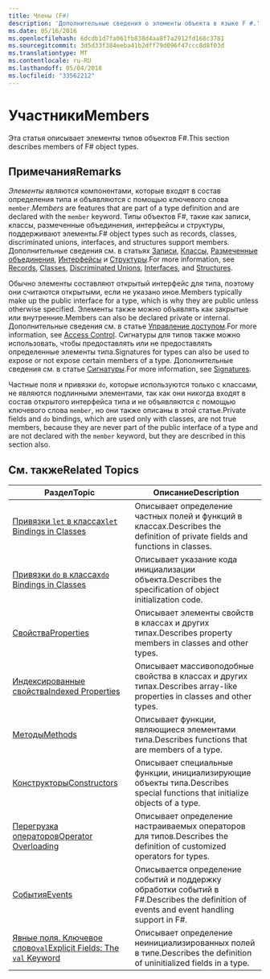 ```yaml
---
title: Члены (F#)
description: 'Дополнительные сведения о элементы объекта в языке F #.'
ms.date: 05/16/2016
ms.openlocfilehash: 6dcdb1d7fa061fb838d4aa8f7a2912fd168c3781
ms.sourcegitcommit: 3d5d33f384eeba41b2dff79d096f47ccc8d8f03d
ms.translationtype: MT
ms.contentlocale: ru-RU
ms.lasthandoff: 05/04/2018
ms.locfileid: "33562212"
---
```

# <a name="members"></a><span data-ttu-id="5c71b-103">Участники</span><span class="sxs-lookup"><span data-stu-id="5c71b-103">Members</span></span>

<span data-ttu-id="5c71b-104">Эта статья описывает элементы типов объектов F#.</span><span class="sxs-lookup"><span data-stu-id="5c71b-104">This section describes members of F# object types.</span></span>


## <a name="remarks"></a><span data-ttu-id="5c71b-105">Примечания</span><span class="sxs-lookup"><span data-stu-id="5c71b-105">Remarks</span></span>
<span data-ttu-id="5c71b-106">*Элементы* являются компонентами, которые входят в состав определения типа и объявляются с помощью ключевого слова `member`.</span><span class="sxs-lookup"><span data-stu-id="5c71b-106">*Members* are features that are part of a type definition and are declared with the `member` keyword.</span></span> <span data-ttu-id="5c71b-107">Типы объектов F#, такие как записи, классы, размеченные объединения, интерфейсы и структуры, поддерживают элементы.</span><span class="sxs-lookup"><span data-stu-id="5c71b-107">F# object types such as records, classes, discriminated unions, interfaces, and structures support members.</span></span> <span data-ttu-id="5c71b-108">Дополнительные сведения см. в статьях [Записи](../records.md), [Классы](../classes.md), [Размеченные объединения](../discriminated-Unions.md), [Интерфейсы](../interfaces.md) и [Структуры](../structures.md).</span><span class="sxs-lookup"><span data-stu-id="5c71b-108">For more information, see [Records](../records.md), [Classes](../classes.md), [Discriminated Unions](../discriminated-Unions.md), [Interfaces](../interfaces.md), and [Structures](../structures.md).</span></span>

<span data-ttu-id="5c71b-109">Обычно элементы составляют открытый интерфейс для типа, поэтому они считаются открытыми, если не указано иное.</span><span class="sxs-lookup"><span data-stu-id="5c71b-109">Members typically make up the public interface for a type, which is why they are public unless otherwise specified.</span></span> <span data-ttu-id="5c71b-110">Элементы также можно объявлять как закрытые или внутренние.</span><span class="sxs-lookup"><span data-stu-id="5c71b-110">Members can also be declared private or internal.</span></span> <span data-ttu-id="5c71b-111">Дополнительные сведения см. в статье [Управление доступом](../access-Control.md).</span><span class="sxs-lookup"><span data-stu-id="5c71b-111">For more information, see [Access Control](../access-Control.md).</span></span> <span data-ttu-id="5c71b-112">Сигнатуры для типов также можно использовать, чтобы предоставлять или не предоставлять определенные элементы типа.</span><span class="sxs-lookup"><span data-stu-id="5c71b-112">Signatures for types can also be used to expose or not expose certain members of a type.</span></span> <span data-ttu-id="5c71b-113">Дополнительные сведения см. в статье [Сигнатуры](../signatures.md).</span><span class="sxs-lookup"><span data-stu-id="5c71b-113">For more information, see [Signatures](../signatures.md).</span></span>

<span data-ttu-id="5c71b-114">Частные поля и привязки `do`, которые используются только с классами, не являются подлинными элементами, так как они никогда входят в состав открытого интерфейса типа и не объявляются с помощью ключевого слова `member`, но они также описаны в этой статье.</span><span class="sxs-lookup"><span data-stu-id="5c71b-114">Private fields and `do` bindings, which are used only with classes, are not true members, because they are never part of the public interface of a type and are not declared with the `member` keyword, but they are described in this section also.</span></span>


## <a name="related-topics"></a><span data-ttu-id="5c71b-115">См. также</span><span class="sxs-lookup"><span data-stu-id="5c71b-115">Related Topics</span></span>


|<span data-ttu-id="5c71b-116">Раздел</span><span class="sxs-lookup"><span data-stu-id="5c71b-116">Topic</span></span>|<span data-ttu-id="5c71b-117">Описание</span><span class="sxs-lookup"><span data-stu-id="5c71b-117">Description</span></span>|
|-----|-----------|
|[<span data-ttu-id="5c71b-118">Привязки `let` в классах</span><span class="sxs-lookup"><span data-stu-id="5c71b-118">`let` Bindings in Classes</span></span>](let-bindings-in-classes.md)|<span data-ttu-id="5c71b-119">Описывает определение частных полей и функций в классах.</span><span class="sxs-lookup"><span data-stu-id="5c71b-119">Describes the definition of private fields and functions in classes.</span></span>|
|[<span data-ttu-id="5c71b-120">Привязки `do` в классах</span><span class="sxs-lookup"><span data-stu-id="5c71b-120">`do` Bindings in Classes</span></span>](do-bindings-in-classes.md)|<span data-ttu-id="5c71b-121">Описывает указание кода инициализации объекта.</span><span class="sxs-lookup"><span data-stu-id="5c71b-121">Describes the specification of object initialization code.</span></span>|
|[<span data-ttu-id="5c71b-122">Свойства</span><span class="sxs-lookup"><span data-stu-id="5c71b-122">Properties</span></span>](properties.md)|<span data-ttu-id="5c71b-123">Описывает элементы свойств в классах и других типах.</span><span class="sxs-lookup"><span data-stu-id="5c71b-123">Describes property members in classes and other types.</span></span>|
|[<span data-ttu-id="5c71b-124">Индексированные свойства</span><span class="sxs-lookup"><span data-stu-id="5c71b-124">Indexed Properties</span></span>](indexed-properties.md)|<span data-ttu-id="5c71b-125">Описывает массивоподобные свойства в классах и других типах.</span><span class="sxs-lookup"><span data-stu-id="5c71b-125">Describes array-like properties in classes and other types.</span></span>|
|[<span data-ttu-id="5c71b-126">Методы</span><span class="sxs-lookup"><span data-stu-id="5c71b-126">Methods</span></span>](methods.md)|<span data-ttu-id="5c71b-127">Описывает функции, являющиеся элементами типа.</span><span class="sxs-lookup"><span data-stu-id="5c71b-127">Describes functions that are members of a type.</span></span>|
|[<span data-ttu-id="5c71b-128">Конструкторы</span><span class="sxs-lookup"><span data-stu-id="5c71b-128">Constructors</span></span>](constructors.md)|<span data-ttu-id="5c71b-129">Описывает специальные функции, инициализирующие объекты типа.</span><span class="sxs-lookup"><span data-stu-id="5c71b-129">Describes special functions that initialize objects of a type.</span></span>|
|[<span data-ttu-id="5c71b-130">Перегрузка операторов</span><span class="sxs-lookup"><span data-stu-id="5c71b-130">Operator Overloading</span></span>](../operator-overloading.md)|<span data-ttu-id="5c71b-131">Описывает определение настраиваемых операторов для типов.</span><span class="sxs-lookup"><span data-stu-id="5c71b-131">Describes the definition of customized operators for types.</span></span>|
|[<span data-ttu-id="5c71b-132">События</span><span class="sxs-lookup"><span data-stu-id="5c71b-132">Events</span></span>](events.md)|<span data-ttu-id="5c71b-133">Описывается определение событий и поддержку обработки событий в F#.</span><span class="sxs-lookup"><span data-stu-id="5c71b-133">Describes the definition of events and event handling support in F#.</span></span>|
|[<span data-ttu-id="5c71b-134">Явные поля. Ключевое слово`val`</span><span class="sxs-lookup"><span data-stu-id="5c71b-134">Explicit Fields: The `val` Keyword</span></span>](explicit-fields-the-val-keyword.md)|<span data-ttu-id="5c71b-135">Описывает определение неинициализированных полей в типе.</span><span class="sxs-lookup"><span data-stu-id="5c71b-135">Describes the definition of uninitialized fields in a type.</span></span>|
